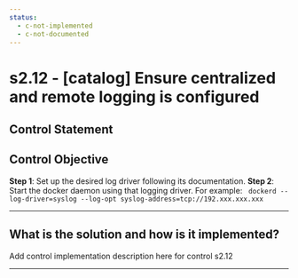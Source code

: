 ```yaml
---
status:
  - c-not-implemented
  - c-not-documented
---
```


# s2.12 - \[catalog\] Ensure centralized and remote logging is configured

## Control Statement

## Control Objective

**Step 1**: Set up the desired log driver following its documentation.    **Step 2**: Start the docker daemon using that logging driver.    For example:  ```  dockerd --log-driver=syslog --log-opt syslog-address=tcp://192.xxx.xxx.xxx  ```

______________________________________________________________________

## What is the solution and how is it implemented?

Add control implementation description here for control s2.12

______________________________________________________________________
